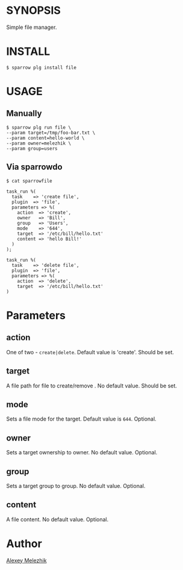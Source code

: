 # SYNOPSIS

Simple file manager.

# INSTALL

    $ sparrow plg install file

# USAGE

## Manually

    $ sparrow plg run file \
    --param target=/tmp/foo-bar.txt \
    --param content=hello-world \
    --param owner=melezhik \
    --param group=users

## Via sparrowdo

    $ cat sparrowfile
  
    task_run %(
      task    => 'create file',
      plugin  => 'file',
      parameters => %(
        action  => 'create',
        owner   => 'Bill',
        group   => 'Users',
        mode    => '644',
        target  => '/etc/bill/hello.txt'
        content => 'hello Bill!'
      )
    );

    task_run %(
      task    => 'delete file',
      plugin  => 'file',
      parameters => %(
        action  => 'delete',
        target  => '/etc/bill/hello.txt'
    )

# Parameters

## action

One of two - `create|delete`. Default value is 'create'. Should be set.

## target

A file path for file to create/remove . No default value. Should be set.

## mode

Sets a file mode for the target. Default value is `644`. Optional.

## owner

Sets a target ownership to owner. No default value. Optional.

## group

Sets a target group to group. No default value. Optional.

## content

A file content. No default value. Optional.

# Author

[Alexey Melezhik](mailto:melezhik@gmail.com)


